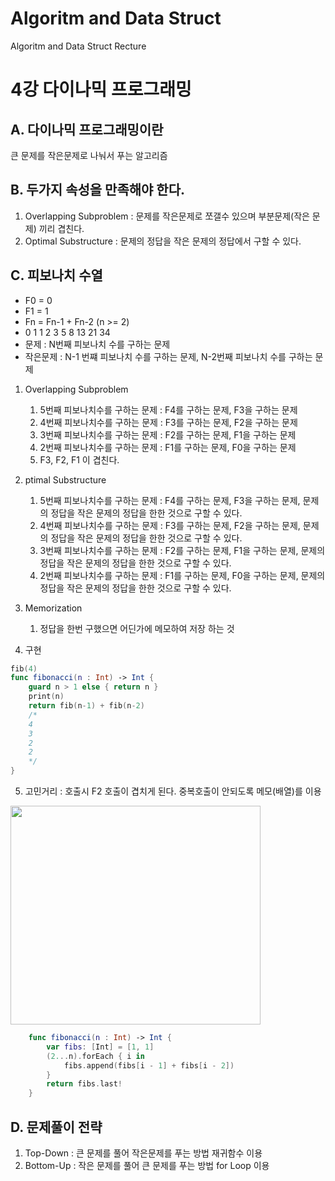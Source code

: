 # Algoritm and Data Struct
Algoritm and Data Struct Recture

4강 다이나믹 프로그래밍
===========
## A. 다이나믹 프로그래밍이란
큰 문제를 작은문제로 나눠서 푸는 알고리즘

## B. 두가지 속성을 만족해야 한다.
1. Overlapping Subproblem : 문제를 작은문제로 쪼갤수 있으며 부분문제(작은 문제) 끼리 겹친다.
2. Optimal Substructure : 문제의 정답을 작은 문제의 정답에서 구할 수 있다.

## C. 피보나치 수열
* F0 = 0
* F1 = 1
* Fn = Fn-1 + Fn-2 (n >= 2)
* 0 1 1 2 3 5 8 13 21 34
* 문제 : N번째 피보나치 수를 구하는 문제
* 작은문제 : N-1 번쨰 피보나치 수를 구하는 문제, N-2번째 피보나치 수를 구하는 문제

1. Overlapping Subproblem
      1) 5번째 피보나치수를 구하는 문제 : F4를 구하는 문제, F3을 구하는 문제
      2) 4번째 피보나치수를 구하는 문제 : F3를 구하는 문제, F2을 구하는 문제
      3) 3번째 피보나치수를 구하는 문제 : F2를 구하는 문제, F1을 구하는 문제
      4) 2번째 피보나치수를 구하는 문제 : F1를 구하는 문제, F0을 구하는 문제
      5) F3, F2, F1 이 겹친다.

2. ptimal Substructure
      1) 5번째 피보나치수를 구하는 문제 : F4를 구하는 문제, F3을 구하는 문제, 문제의 정답을 작은 문제의 정답을 한한 것으로 구할 수 있다.
      2) 4번째 피보나치수를 구하는 문제 : F3를 구하는 문제, F2을 구하는 문제, 문제의 정답을 작은 문제의 정답을 한한 것으로 구할 수 있다.
      3) 3번째 피보나치수를 구하는 문제 : F2를 구하는 문제, F1을 구하는 문제, 문제의 정답을 작은 문제의 정답을 한한 것으로 구할 수 있다.
      4) 2번째 피보나치수를 구하는 문제 : F1를 구하는 문제, F0을 구하는 문제, 문제의 정답을 작은 문제의 정답을 한한 것으로 구할 수 있다.

3. Memorization
      1) 정답을 한번 구했으면 어딘가에 메모하여 저장 하는 것

4. 구현
``` swift
fib(4)
func fibonacci(n : Int) -> Int {
    guard n > 1 else { return n }
    print(n)
    return fib(n-1) + fib(n-2)
    /*
    4
    3
    2
    2
    */
}
``` 

5. 고민거리 : 호출시 F2 호출이 겹치게 된다. 중복호출이 안되도록 메모(배열)를 이용

<img src = "https://cdn-images-1.medium.com/max/1600/1*9tNzBsD415roh9K_scjF7A@2x.png" height = 350 width = 400>

``` swift
    func fibonacci(n : Int) -> Int {
        var fibs: [Int] = [1, 1]
        (2...n).forEach { i in
            fibs.append(fibs[i - 1] + fibs[i - 2])
        }
        return fibs.last!
    }
```

## D. 문제풀이 전략
1. Top-Down : 큰 문제를 풀어 작은문제를 푸는 방법 재귀함수 이용
2. Bottom-Up : 작은 문제를 풀어 큰 문제를 푸는 방법 for Loop 이용
